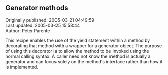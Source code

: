 ## Generator methods  
Originally published: 2005-03-21 04:49:59  
Last updated: 2005-03-25 15:58:44  
Author: Peter Parente  
  
This recipe enables the use of the yield statement within a method by decorating that method with a wrapper for a generator object. The purpose of using this decorator is to allow the method to be invoked using the normal calling syntax. A caller need not know the method is actually a generator and can focus solely on the method's interface rather than how it is implemented.